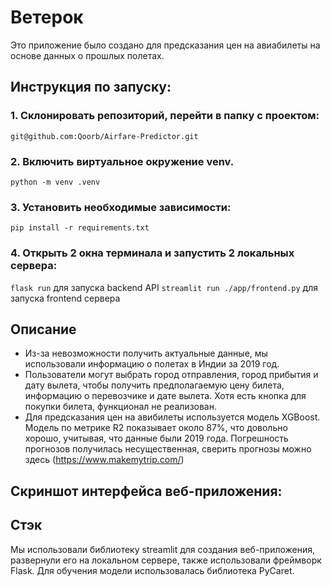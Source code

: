 # Ветерок

Это приложение было создано для предсказания цен на авиабилеты на основе данных о прошлых полетах.

## Инструкция по запуску:
### 1. Склонировать репозиторий, перейти в папку с проектом:
`git@github.com:Qoorb/Airfare-Predictor.git`
### 2. Включить виртуальное окружение venv.
`python -m venv .venv`
### 3. Установить необходимые зависимости:
`pip install -r requirements.txt`
### 4. Открыть 2 окна терминала и запустить 2 локальных сервера:
`flask run` для запуска backend API
`streamlit run ./app/frontend.py` для запуска frontend сервера

## Описание

* Из-за невозможности получить актуальные данные, мы использовали информацию о полетах в Индии за 2019 год.
* Пользователи могут выбрать город отправления, город прибытия и дату вылета, чтобы получить предполагаемую цену билета, информацию о перевозчике и дате вылета. Хотя есть кнопка для покупки билета, функционал не реализован.
* Для предсказания цен на авибилеты используется модель XGBoost. Модель по метрике R2 показывает около 87%, что довольно хорошо, учитывая, что данные были 2019 года. Погрешность прогнозов получилась несущественная, сверить прогнозы можно здесь (https://www.makemytrip.com/)

## Скриншот интерфейса веб-приложения:



## Стэк

Мы использовали библиотеку streamlit для создания веб-приложения, развернули его на локальном сервере, также использовали фреймворк Flask. Для обучения модели использовалась библиотека PyCaret.
